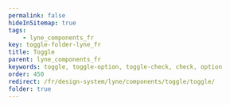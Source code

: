 ```yaml
---
permalink: false
hideInSitemap: true
tags: 
    - lyne_components_fr
key: toggle-folder-lyne_fr
title: Toggle
parent: lyne_components_fr
keywords: toggle, toggle-option, toggle-check, check, option
order: 450
redirect: /fr/design-system/lyne/components/toggle/toggle/
folder: true
---
```

